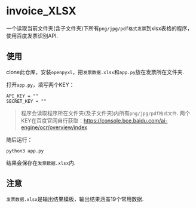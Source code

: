 # invoice_XLSX

一个读取当前文件夹(含子文件夹)下所有`png/jpg/pdf格式发票`到xlsx表格的程序，使用百度发票识别API.

## 使用

clone此仓库，安装`openpyxl`，把`发票数据.xlsx`和`app.py`放在发票所在文件夹.

打开`app.py`，填写两个KEY：

```
API_KEY = ""
SECRET_KEY = ""
```

> 程序会读取程序所在文件夹(及子文件夹)内所有`png/jpg/pdf格式文件`. 两个KEY在百度官网自行获取：https://console.bce.baidu.com/ai-engine/ocr/overview/index

随后运行：
```
python3 app.py
```

结果会保存在`发票数据.xlsx`内.

## 注意

`发票数据.xlsx`是输出结果模板，输出结果涵盖19个常用数据.
